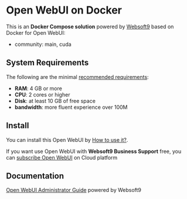 # Open WebUI on Docker  

This is an **Docker Compose solution** powered by [Websoft9](https://www.websoft9.com) based on Docker for Open WebUI:


 - community:  main, cuda


## System Requirements

The following are the minimal [recommended requirements](https://openwebui.com):

* **RAM**: 4 GB or more
* **CPU**: 2 cores or higher
* **Disk**: at least 10 GB of free space
* **bandwidth**: more fluent experience over 100M  

## Install

You can install this Open WebUI by [How to use it?](https://github.com/Websoft9/docker-library#how-to-use-it).   

If you want use Open WebUI with **Websoft9 Business Support** free, you can [subscribe Open WebUI](https://www.websoft9.com/apps) on Cloud platform

## Documentation

[Open WebUI Administrator Guide](https://support.websoft9.com/docs/openwebui) powered by Websoft9
